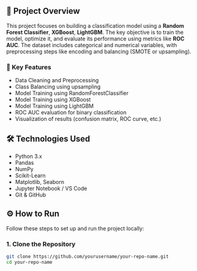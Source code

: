 
## 🚀 Project Overview

This project focuses on building a classification model using a **Random Forest Classifier**, **XGBoost**, **LightGBM**. The key objective is to train the model, optimize it, and evaluate its performance using metrics like **ROC AUC**. The dataset includes categorical and numerical variables, with preprocessing steps like encoding and balancing (SMOTE or upsampling).

### 🔑 Key Features
- Data Cleaning and Preprocessing
- Class Balancing using upsampling
- Model Training using RandomForestClassifier
- Model Training using XGBoost
- Model Training using LightGBM
- ROC AUC evaluation for binary classification
- Visualization of results (confusion matrix, ROC curve, etc.)

## 🛠️ Technologies Used

- Python 3.x
- Pandas
- NumPy
- Scikit-Learn
- Matplotlib, Seaborn
- Jupyter Notebook / VS Code
- Git & GitHub

## ⚙️ How to Run

Follow these steps to set up and run the project locally:

### 1. Clone the Repository

```bash
git clone https://github.com/yourusername/your-repo-name.git
cd your-repo-name
